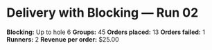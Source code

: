# Delivery with Blocking — Run 02

**Blocking:** Up to hole 6 
**Groups:** 45
**Orders placed:** 13
**Orders failed:** 1
**Runners:** 2
**Revenue per order:** $25.00